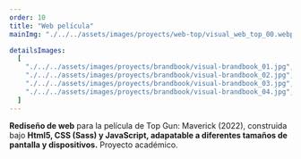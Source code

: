 ```yaml
---
order: 10
title: "Web película"
mainImg: "./../../assets/images/proyects/web-top/visual_web_top_00.webp"

detailsImages:
  [
    "./../../assets/images/proyects/brandbook/visual-brandbook_01.jpg",
    "./../../assets/images/proyects/brandbook/visual-brandbook_02.jpg",
    "./../../assets/images/proyects/brandbook/visual-brandbook_03.jpg",
    "./../../assets/images/proyects/brandbook/visual-brandbook_04.jpg",
  ]
---
```


**Rediseño de web** para la película de Top Gun: Maverick (2022), construida bajo **Html5, CSS (Sass) y JavaScript, adapatable a diferentes tamaños de pantalla y dispositivos.** Proyecto académico.
